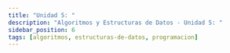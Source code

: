 ```yaml
---
title: "Unidad 5: "
description: "Algoritmos y Estructuras de Datos - Unidad 5: "
sidebar_position: 6
tags: [algoritmos, estructuras-de-datos, programacion]
---
```

